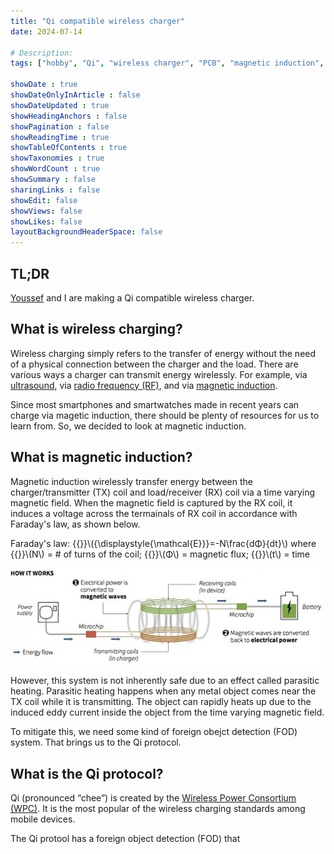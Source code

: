 ```yaml
---
title: "Qi compatible wireless charger"
date: 2024-07-14

# Description: 
tags: ["hobby", "Qi", "wireless charger", "PCB", "magnetic induction", "Altium Designer"]

showDate : true
showDateOnlyInArticle : false
showDateUpdated : true
showHeadingAnchors : false
showPagination : false
showReadingTime : true
showTableOfContents : true
showTaxonomies : true 
showWordCount : true
showSummary : false
sharingLinks : false
showEdit: false
showViews: false
showLikes: false
layoutBackgroundHeaderSpace: false
---
```


## TL;DR
[Youssef](https://linkedin.com/in/youssef-chaabani) and I are making a Qi compatible wireless charger. 

## What is wireless charging?
Wireless charging simply refers to the transfer of energy without the need of a physical connection between the charger and the load. There are various ways a charger can transmit energy wirelessly. For example, via [ultrasound](https://phys.org/news/2024-05-ultrasound-wireless-implantable-biomedical-devices.html), via [radio frequency (RF)](https://airfuel.org/airfuel-rf/), and via [magnetic induction](https://www.wirelesspowerconsortium.com/standards/qi-wireless-charging/).

Since most smartphones and smartwatches made in recent years can charge via magetic induction, there should be plenty of resources for us to learn from. So, we decided to look at magnetic induction. 

## What is magnetic induction?
Magnetic induction wirelessly transfer energy between the charger/transmitter (TX) coil and load/receiver (RX) coil via a time varying magnetic field. When the magnetic field is captured by the RX coil, it induces a voltage across the termainals of RX coil in accordance with Faraday's law, as shown below. 

Faraday's law: {{<katex>}}\\({\displaystyle{\mathcal{E}}}=-N\frac{dΦ}{dt}\\) where {{<katex>}}\\(N\\) = # of turns of the coil; {{<katex>}}\\(Φ\\) = magnetic flux; {{<katex>}}\\(t\\) = time

![](images/how-it-works.png "Credit: [Thomson Reuters](https://blogs.thomsonreuters.com/answerson/wp-content/uploads/sites/3/2016/06/pdfnews-e1410790372461.jpg)")

However, this system is not inherently safe due to an effect called parasitic heating. Parasitic heating happens when any metal object comes near the TX coil while it is transmitting. The object can rapidly heats up due to the induced eddy current inside the object from the time varying magnetic field. 

To mitigate this, we need some kind of foreign obejct detection (FOD) system. That brings us to the Qi protocol. 


## What is the Qi protocol?
Qi (pronounced “chee”) is created by the [Wireless Power Consortium (WPC)](https://www.wirelesspowerconsortium.com). It is the most popular of the wireless charging standards among mobile devices. 

The Qi protool has a foreign object detection (FOD) that 




